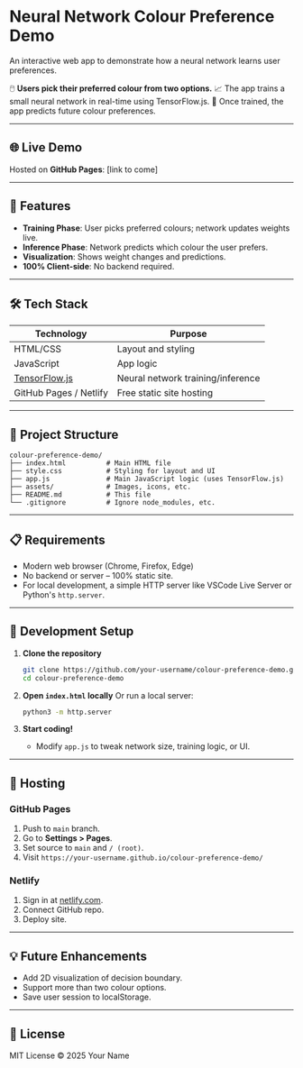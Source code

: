 # Neural Network Colour Preference Demo

An interactive web app to demonstrate how a neural network learns user preferences.

🖱️ **Users pick their preferred colour from two options.**
📈 The app trains a small neural network in real-time using TensorFlow.js.
🔮 Once trained, the app predicts future colour preferences.

---

## 🌐 Live Demo
Hosted on **GitHub Pages**: [link to come]

---

## 🚀 Features
- **Training Phase**: User picks preferred colours; network updates weights live.
- **Inference Phase**: Network predicts which colour the user prefers.
- **Visualization**: Shows weight changes and predictions.
- **100% Client-side**: No backend required.

---

## 🛠 Tech Stack

| Technology        | Purpose                               |
|------------------|---------------------------------------|
| HTML/CSS          | Layout and styling                    |
| JavaScript        | App logic                             |
| [TensorFlow.js](https://www.tensorflow.org/js) | Neural network training/inference |
| GitHub Pages / Netlify | Free static site hosting           |

---

## 📂 Project Structure

```
colour-preference-demo/
├── index.html          # Main HTML file
├── style.css           # Styling for layout and UI
├── app.js              # Main JavaScript logic (uses TensorFlow.js)
├── assets/             # Images, icons, etc.
├── README.md           # This file
└── .gitignore          # Ignore node_modules, etc.
```

---

## 📋 Requirements

- Modern web browser (Chrome, Firefox, Edge)
- No backend or server – 100% static site.
- For local development, a simple HTTP server like VSCode Live Server or Python's `http.server`.

---

## 🚧 Development Setup

1. **Clone the repository**
   ```bash
   git clone https://github.com/your-username/colour-preference-demo.git
   cd colour-preference-demo
   ```

2. **Open `index.html` locally**
   Or run a local server:
   ```bash
   python3 -m http.server
   ```

3. **Start coding!**
   - Modify `app.js` to tweak network size, training logic, or UI.

---

## 📡 Hosting

### GitHub Pages
1. Push to `main` branch.
2. Go to **Settings > Pages**.
3. Set source to `main` and `/ (root)`.
4. Visit `https://your-username.github.io/colour-preference-demo/`

### Netlify
1. Sign in at [netlify.com](https://www.netlify.com/).
2. Connect GitHub repo.
3. Deploy site.

---

## 💡 Future Enhancements
- Add 2D visualization of decision boundary.
- Support more than two colour options.
- Save user session to localStorage.

---

## 📖 License
MIT License © 2025 Your Name 